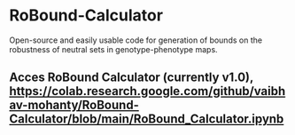 # RoBound-Calculator
Open-source and easily usable code for generation of bounds on the robustness of neutral sets in genotype-phenotype maps.

## Acces  RoBound Calculator (currently v1.0), https://colab.research.google.com/github/vaibhav-mohanty/RoBound-Calculator/blob/main/RoBound_Calculator.ipynb

